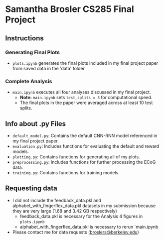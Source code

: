 # Samantha Brosler CS285 Final Project

## Instructions

### Generating Final Plots
- `plots.ipynb` generates the final plots included in my final project paper from saved data in the 'data' folder

### Complete Analysis
- `main.ipynb` executes all four analyses discussed in my final project. 
  - **Note:** `main.ipynb` sets `test_splits = 3` for computational speed. 
  - The final plots in the paper were averaged across at least 10 test splits.

## Info about .py Files
- `default_model.py`: Contains the default CNN-RNN model referenced in my final project paper.
- `evaluation.py`: Includes functions for evaluating the default and reward models.
- `plotting.py`: Contains functions for generating all of my plots.
- `preprocessing.py`: Includes functions for further processing the ECoG data.
- `training.py`: Contains functions for training models.

## Requesting data
- I did not include the feedback_data.pkl and alphabet_with_fingerflex_data.pkl datasets in my submission because they are very large (1.68 and 3.42 GB respectively)
  - feedback_data.pkl is necessary for the Analysis 4 figures in `plots.ipynb`
  - alphabet_with_fingerflex_data.pkl is necessary to rerun `main.ipynb
- Please contact me for data requests (broslers@berkeley.edu)
